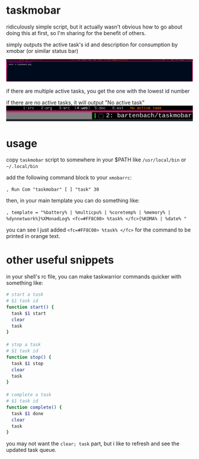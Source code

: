 # taskmobar
ridiculously simple script, but it actually wasn't obvious how to go about doing this at first, so I'm sharing for the benefit of others.

simply outputs the active task's id and description for consumption by xmobar (or similar status bar)

![](img/taskmobar.png)

if there are multiple active tasks, you get the one with the lowest id number

if there are no active tasks, it will output "No active task"
![](img/noactive.png)

# usage
copy `taskmobar` script to somewhere in your $PATH like `/usr/local/bin` or `~/.local/bin`

add the following command block to your `xmobarrc`:

`, Run Com "taskmobar" [ ] "task" 30`

then, in your main template you can do something like:

`, template = "%battery% | %multicpu% | %coretemp% | %memory% | %dynnetwork%}%XMonadLog% <fc=#FF8C00> %task% </fc>{%KOMA% | %date% "`

you can see I just added `<fc=#FF8C00> %task% </fc>` for the command to be printed in orange text.

# other useful snippets
in your shell's rc file, you can make taskwarrior commands quicker with something like:
```bash
# start a task
# $1 task id
function start() {
  task $1 start
  clear
  task
}

# stop a task
# $1 task id
function stop() {
  task $1 stop
  clear
  task
}

# complete a task
# $1 task id
function complete() {
  task $1 done
  clear
  task
}
```
you may not want the `clear; task` part, but i like to refresh and see the updated task queue.
